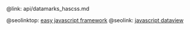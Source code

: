 @link: api/datamarks_hascss.md

@seolinktop: [easy javascript framework](https://webix.com)
@seolink: [javascript dataview](https://webix.com/widget/dataview/)